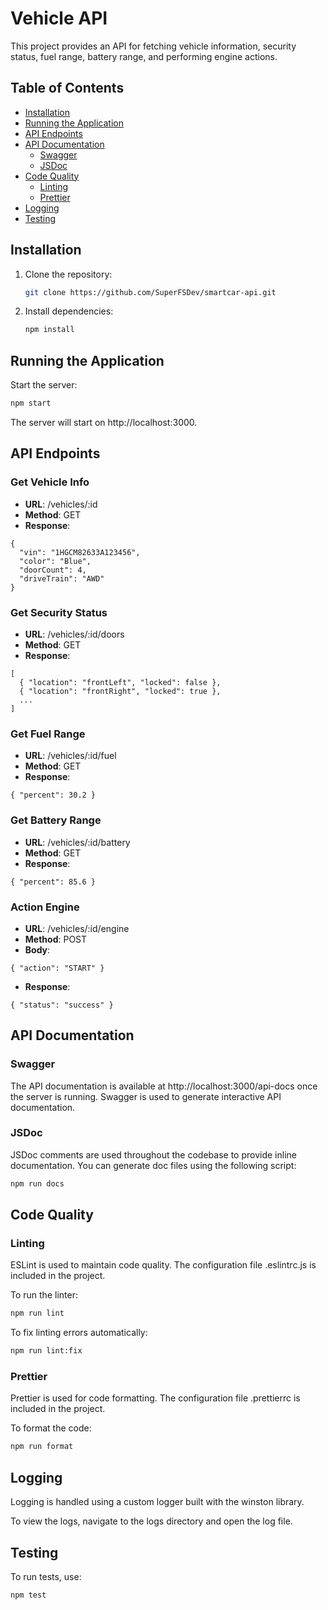 # Vehicle API

This project provides an API for fetching vehicle information, security status, fuel range, battery range, and performing engine actions.

## Table of Contents

- [Installation](#installation)
- [Running the Application](#running-the-application)
- [API Endpoints](#api-endpoints)
- [API Documentation](#api-documentation)
  - [Swagger](#swagger)
  - [JSDoc](#jsdoc)
- [Code Quality](#code-quality)
  - [Linting](#linting)
  - [Prettier](#prettier)
- [Logging](#logging)
- [Testing](#testing)

## Installation

1. Clone the repository:

   ```sh
   git clone https://github.com/SuperFSDev/smartcar-api.git

   ```

2. Install dependencies:
   ```sh
   npm install
   ```

## Running the Application

Start the server:

```sh
npm start
```

The server will start on http://localhost:3000.

## API Endpoints

### Get Vehicle Info

- **URL**: /vehicles/:id
- **Method**: GET
- **Response**:

```
{
  "vin": "1HGCM82633A123456",
  "color": "Blue",
  "doorCount": 4,
  "driveTrain": "AWD"
}
```

### Get Security Status

- **URL**: /vehicles/:id/doors
- **Method**: GET
- **Response**:

```
[
  { "location": "frontLeft", "locked": false },
  { "location": "frontRight", "locked": true },
  ...
]
```

### Get Fuel Range

- **URL**: /vehicles/:id/fuel
- **Method**: GET
- **Response**:

```
{ "percent": 30.2 }
```

### Get Battery Range

- **URL**: /vehicles/:id/battery
- **Method**: GET
- **Response**:

```
{ "percent": 85.6 }
```

### Action Engine

- **URL**: /vehicles/:id/engine
- **Method**: POST
- **Body**:

```
{ "action": "START" }

```

- **Response**:

```
{ "status": "success" }
```

## API Documentation

### Swagger

The API documentation is available at http://localhost:3000/api-docs once the server is running. Swagger is used to generate interactive API documentation.

### JSDoc

JSDoc comments are used throughout the codebase to provide inline documentation. You can generate doc files using the following script:

```sh
npm run docs
```

## Code Quality

### Linting

ESLint is used to maintain code quality. The configuration file .eslintrc.js is included in the project.

To run the linter:

```sh
npm run lint
```

To fix linting errors automatically:

```sh
npm run lint:fix
```

### Prettier

Prettier is used for code formatting. The configuration file .prettierrc is included in the project.

To format the code:

```sh
npm run format
```

## Logging

Logging is handled using a custom logger built with the winston library.

To view the logs, navigate to the logs directory and open the log file.

## Testing

To run tests, use:

```sh
npm test
```
